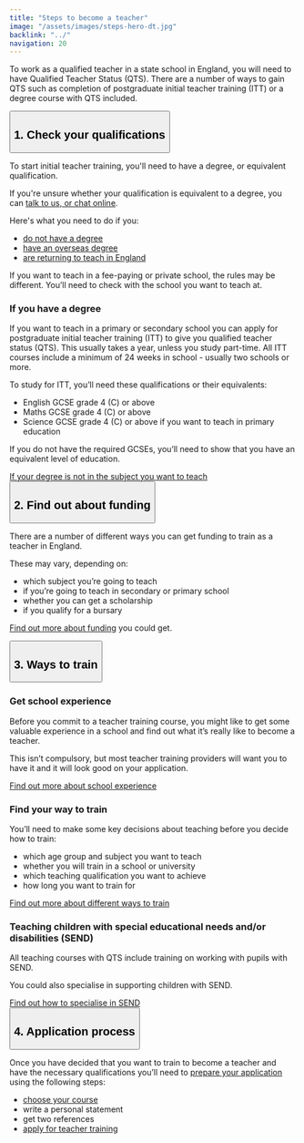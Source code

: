 ```yaml
---
title: "Steps to become a teacher"
image: "/assets/images/steps-hero-dt.jpg"
backlink: "../"
navigation: 20
---
```


<div class="content__left">

<p id="steps" class="content-alert">To work as a qualified teacher in a state school in England, you will need to have Qualified Teacher Status (QTS). There are a number of ways to gain QTS such as completion of postgraduate initial teacher training (ITT) or a degree course with QTS included.</p>
<!-- <p>To become a primary or secondary school teacher in England you will need to have a degree, or equivalent qualification</p>-->
  
 <div class="accordions" data-controller="accordion">
  <button class="steps-header" id="step-1" data-action="click->accordion#toggle" data-target="accordion.header" aria-controls="collapsable-content-1" aria-expanded="true">
      <h2>
        1. Check your qualifications
      </h2>
  </button>
  <div id="collapsable-content-1" class="steps-content collapsable" data-target="accordion.content" aria-labelledby="step-1">

  <!--<p><strong>To become a primary or secondary school teacher in England you will need to have a degree, or equivalent qualification.</strong></p>-->
  <p>To start initial teacher training, you'll need to have a degree, or equivalent qualification.</p>
  <p>If you're unsure whether your qualification is equivalent to a degree, you can <a href="#talk-to-us">talk to us, or chat online</a>.</p> 

 <p>
    Here's what you need to do if you:
  </p>

  <ul>
  <li><span><a href="steps-to-become-a-teacher/if-you-need-to-get-the-right-qualifications#if-you-dont-have-a-degree">do not have a degree</a></span></li>
  <li><span><a href="/international-candidates">have an overseas degree</a></span></li>
  <li><span><a href="/returning-to-teaching">are returning to teach in England</a></span></li>
  </ul>
  
 <p>If you want to teach in a fee-paying or private school, the rules may be different. You’ll need to check with the school you want to teach at.</p>
 
  <h3>If you have a degree</h3>
      <p>
        If you want to teach in a primary or secondary school you can apply for postgraduate initial teacher training (ITT) to give you qualified teacher status (QTS).  This usually takes a year, unless you study part-time.  All ITT courses include a minimum of 24 weeks in school - usually two schools or more.
      </p>
      <p>
        To study for ITT, you’ll need these qualifications or their equivalents:
      </p>
      
   <ul>
      <li><span>English GCSE grade 4 (C) or above</span></li>
      <li><span>Maths GCSE grade 4 (C) or above</span></li>
      <li><span>Science GCSE grade 4 (C) or above if you want to teach in primary education</span></li>
  </ul>
  
   <p>
        If you do not have the required GCSEs, you’ll need to show that you have an equivalent level of education.
      </p>
      <a href="/guidance#subject-knowledge-enhancement" target="_blank">If your degree is not in the subject you want to teach</a>
    </div>
      <button class="steps-header" id="step-2" data-action="click->accordion#toggle" data-target="accordion.header" aria-controls="collapsable-content-2" aria-expanded="false">
        <h2>
          2. Find out about funding
        </h2>
    </button>
    <div id="collapsable-content-2" class="steps-content collapsable" data-target="accordion.content">
      <p>
        There are a number of different ways you can get funding to train as a teacher in England.  
      </p>
      <p>
        These may vary, depending on: 
      </p>
      <ul>
        <li><span><span>which subject you’re going to teach</span></span></li>
        <li><span><span>if you’re going to teach in secondary or primary school</span></span></li>
        <li><span><span>whether you can get a scholarship</span></span></li>
        <li><span><span>if you qualify for a bursary</span></span></li>
      </ul>
      <p>
        <a href="../funding-your-training">Find out more about funding</a> you could get. 
      </p>
    </div>
    <button class="steps-header" id="step-3" data-action="click->accordion#toggle" data-target="accordion.header" aria-controls="collapsable-content-3" aria-expanded="false">
      <h2>
        3. Ways to train
      </h2>
    </button>
    <div id="collapsable-content-3" class="steps-content collapsable" data-target="accordion.content">
    <h3>Get school experience</h3>
  <p>Before you commit to a teacher training course, you might like to get some valuable experience in a school and find out what it’s really like to become a teacher.</p>  
  <p>This isn’t compulsory, but most teacher training providers will want you to have it and it will look good on your application.</p>

  <a href="steps-to-become-a-teacher/school-experience">Find out more about school experience</a>

  <h3>Find your way to train</h3>

  <!--<p>To work as a teacher in state schools in England, you’ll need ‘Qualified Teacher Status’ (QTS).</p>-->

  <p>You’ll need to make some key decisions about teaching before you decide how to train:</p>

  <ul>
  <li><span><span>which age group and subject you want to teach</span></span></li>
  <li><span><span>whether you will train in a school or university</span></span></li>
  <li><span><span>which teaching qualification you want to achieve</span></span></li>
  <li><span><span>how long you want to train for</span></span></li>
  </ul>

  <a href="/guidance#5" target="_blank">Find out more about different ways to train</a>


  <h3>Teaching children with special educational needs and/or disabilities (SEND)</h3>
      <p>
        All teaching courses with QTS include training on working with pupils with SEND.
      </p>
      <p>
        You could also specialise in supporting children with SEND.
      </p>
      <a href="/guidance#teaching-children-with-special-educational-needs-and-or-disabilities-SEND" target="_blank">Find out how to specialise in SEND</a>
    </div>
    <button class="steps-header" id="step-4" data-action="click->accordion#toggle" data-target="accordion.header" aria-controls="collapsable-content-4" aria-expanded="false">
      <h2>
        4. Application process
      </h2>
    </button>
    <div id="collapsable-content-4" class="steps-content collapsable" data-target="accordion.content">
      <p>
        Once you have decided that you want to train to become a teacher and have the necessary qualifications you’ll need to 
        <a href="https://qa.apply-for-teacher-training.education.gov.uk/candidate" target="_blank">prepare your application</a> using the following steps:
      </p>
      <ul>
        <li><span><span><a href="https://www.gov.uk/find-postgraduate-teacher-training-courses" target="_blank">choose your course</a></span></span></li>
        <li><span><span>write a personal statement</span></span></li>
        <li><span><span>get two references</span></span></li>
        <li><span><span><a href="https://qa.apply-for-teacher-training.education.gov.uk/candidate" target="_blank">apply for teacher training</a></span></span></li>
      </ul>
    </div>
  </div>
</div>


